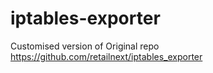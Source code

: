 # iptables-exporter
Customised version of Original repo https://github.com/retailnext/iptables_exporter 
